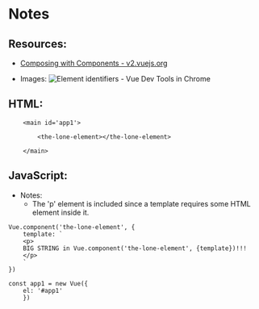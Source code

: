 # Notes

## Resources:
* [Composing with Components - v2.vuejs.org](https://v2.vuejs.org/v2/guide/#Composing-with-Components)

* Images:
![Element identifiers - Vue Dev Tools in Chrome](https://user-images.githubusercontent.com/47562501/201470122-c0dfe8d1-be04-411f-81c2-d189f8af9e51.png)


## HTML:
```
    <main id='app1'>

        <the-lone-element></the-lone-element>

    </main>
```

## JavaScript:
* Notes:
    * The 'p' element is included since a template requires some HTML element inside it.
```
Vue.component('the-lone-element', {
    template: `
    <p>
    BIG STRING in Vue.component('the-lone-element', {template})!!!
    </p>
    `
})

const app1 = new Vue({
    el: '#app1'
    })
```
